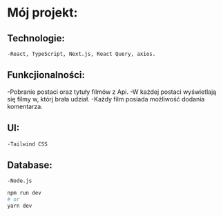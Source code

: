 # Mój projekt:

## Technologie:
	-React, TypeScript, Next.js, React Query, axios.
## Funkcjionalności: 
-Pobranie postaci oraz tytuły filmów z Api.
-W każdej postaci wyświetlają się filmy w, którj brała udział.
-Każdy film posiada możliwość dodania komentarza.
## UI: 
	-Tailwind CSS
## Database: 
	-Node.js

```bash
npm run dev
# or
yarn dev
```
